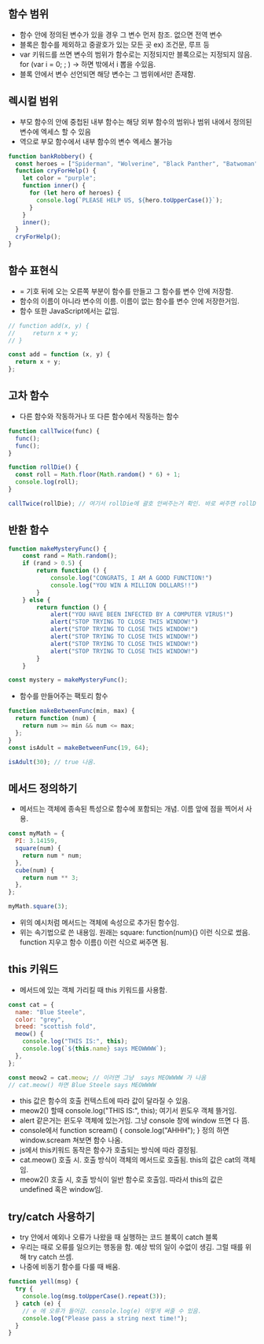 ## 함수 범위

- 함수 안에 정의된 변수가 있을 경우 그 변수 먼저 참조. 없으면 전역 변수
- 블록은 함수를 제외하고 중괄호가 있는 모든 곳 ex) 조건문, 루프 등
- var 키워드를 쓰면 변수의 범위가 함수로는 지정되지만 블록으로는 지정되지 않음. for (var i = 0; ; ) -> 하면 밖에서 i 뽑을 수있음.
- 블록 안에서 변수 선언되면 해당 변수는 그 범위에서만 존재함.

## 렉시컬 범위

- 부모 함수의 안에 중첩된 내부 함수는 해당 외부 함수의 범위나 범위 내에서 정의된 변수에 엑세스 할 수 있음
- 역으로 부모 함수에서 내부 함수의 변수 엑세스 불가능

```js
function bankRobbery() {
  const heroes = ["Spiderman", "Wolverine", "Black Panther", "Batwoman"];
  function cryForHelp() {
    let color = "purple";
    function inner() {
      for (let hero of heroes) {
        console.log(`PLEASE HELP US, ${hero.toUpperCase()}`);
      }
    }
    inner();
  }
  cryForHelp();
}
```

## 함수 표현식

- = 기호 뒤에 오는 오른쪽 부분이 함수를 만들고 그 함수를 변수 안에 저장함.
- 함수의 이름이 아니라 변수의 이름. 이름이 없는 함수를 변수 안에 저장한거임.
- 함수 또한 JavaScript에서는 값임.

```js
// function add(x, y) {
//     return x + y;
// }

const add = function (x, y) {
  return x + y;
};
```

## 고차 함수

- 다른 함수와 작동하거나 또 다른 함수에서 작동하는 함수

```js
function callTwice(func) {
  func();
  func();
}

function rollDie() {
  const roll = Math.floor(Math.random() * 6) + 1;
  console.log(roll);
}

callTwice(rollDie); // 여기서 rollDie에 괄호 안써주는거 확인. 바로 써주면 rollDie 함수 실행을 해서 반환된 값을 callTwice의 인자로 넣어줌.
```

## 반환 함수

```js
function makeMysteryFunc() {
    const rand = Math.random();
    if (rand > 0.5) {
        return function () {
            console.log("CONGRATS, I AM A GOOD FUNCTION!")
            console.log("YOU WIN A MILLION DOLLARS!!")
        }
    } else {
        return function () {
            alert("YOU HAVE BEEN INFECTED BY A COMPUTER VIRUS!")
            alert("STOP TRYING TO CLOSE THIS WINDOW!")
            alert("STOP TRYING TO CLOSE THIS WINDOW!")
            alert("STOP TRYING TO CLOSE THIS WINDOW!")
            alert("STOP TRYING TO CLOSE THIS WINDOW!")
            alert("STOP TRYING TO CLOSE THIS WINDOW!")
        }
    }

const mystery = makeMysteryFunc();
```

- 함수를 만들어주는 팩토리 함수

```js
function makeBetweenFunc(min, max) {
  return function (num) {
    return num >= min && num <= max;
  };
}
const isAdult = makeBetweenFunc(19, 64);

isAdult(30); // true 나옴.
```

## 메서드 정의하기

- 메서드는 객체에 종속된 특성으로 함수에 포함되는 개념. 이름 앞에 점을 찍어서 사용.

```js
const myMath = {
  PI: 3.14159,
  square(num) {
    return num * num;
  },
  cube(num) {
    return num ** 3;
  },
};

myMath.square(3);
```

- 위의 예시처럼 메서드는 객체에 속성으로 추가된 함수임.
- 위는 속기법으로 쓴 내용임. 원래는 square: function(num){} 이런 식으로 썼음. function 지우고 함수 이름() 이런 식으로 써주면 됨.

## this 키워드

- 메서드에 있는 객체 가리킬 때 this 키워드를 사용함.

```js
const cat = {
  name: "Blue Steele",
  color: "grey",
  breed: "scottish fold",
  meow() {
    console.log("THIS IS:", this);
    console.log(`${this.name} says MEOWWWW`);
  },
};

const meow2 = cat.meow; // 이러면 그냥  says MEOWWWW 가 나옴
// cat.meow() 하면 Blue Steele says MEOWWWW
```

- this 값은 함수의 호출 컨텍스트에 따라 값이 달라질 수 있음.
- meow2() 할때 console.log("THIS IS:", this); 여기서 윈도우 객체 뜰거임.
- alert 같은거는 윈도우 객체에 있는거임. 그냥 console 창에 window 뜨면 다 뜸.
- console에서 function scream() { console.log("AHHH"); } 정의 하면 window.scream 쳐보면 함수 나옴.
- js에서 this키워드 동작은 함수가 호출되는 방식에 따라 결정됨.
- cat.meow() 호출 시. 호출 방식이 객체의 메서드로 호출됨. this의 값은 cat의 객체임.
- meow2() 호출 시, 호출 방식이 일반 함수로 호출임. 따라서 this의 값은 undefined 혹은 window임.

## try/catch 사용하기

- try 안에서 예외나 오류가 나왔을 때 실행하는 코드 블록이 catch 블록
- 우리는 때로 오류를 일으키는 행동을 함. 예상 밖의 일이 수없이 생김. 그럴 때를 위해 try catch 쓰셈.
- 나중에 비동기 함수를 다룰 때 배움.

```js
function yell(msg) {
  try {
    console.log(msg.toUpperCase().repeat(3));
  } catch (e) {
    // e 에 오류가 들어감. console.log(e) 이렇게 써줄 수 있음.
    console.log("Please pass a string next time!");
  }
}
```
